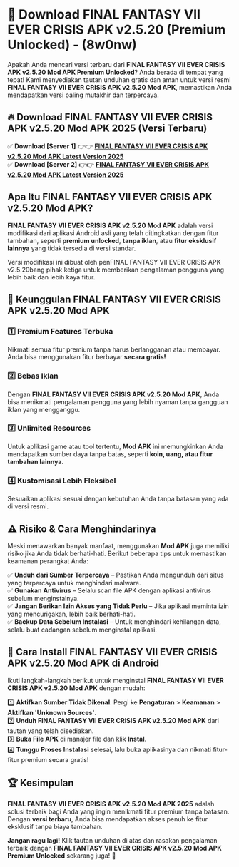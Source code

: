 

# 🎯 Download FINAL FANTASY VII EVER CRISIS APK v2.5.20 (Premium Unlocked) -  (8w0nw) 

Apakah Anda mencari versi terbaru dari **FINAL FANTASY VII EVER CRISIS APK v2.5.20 Mod APK Premium Unlocked**? Anda berada di tempat yang tepat! Kami menyediakan tautan unduhan gratis dan aman untuk versi resmi **FINAL FANTASY VII EVER CRISIS APK v2.5.20 Mod APK**, memastikan Anda mendapatkan versi paling mutakhir dan terpercaya.

## 🔥 Download FINAL FANTASY VII EVER CRISIS APK v2.5.20 Mod APK 2025 (Versi Terbaru)

✅ **Download [Server 1]** 👉👉 [**FINAL FANTASY VII EVER CRISIS APK v2.5.20 Mod APK Latest Version 2025**](https://apkcomod.com?title=FINAL_FANTASY_VII_EVER_CRISIS_APK_v2.5.20)  
✅ **Download [Server 2]** 👉👉 [**FINAL FANTASY VII EVER CRISIS APK v2.5.20 Mod APK Latest Version 2025**](https://apkcomod.com?title=FINAL_FANTASY_VII_EVER_CRISIS_APK_v2.5.20)  

## Apa Itu FINAL FANTASY VII EVER CRISIS APK v2.5.20 Mod APK?

**FINAL FANTASY VII EVER CRISIS APK v2.5.20 Mod APK** adalah versi modifikasi dari aplikasi Android asli yang telah ditingkatkan dengan fitur tambahan, seperti **premium unlocked**, **tanpa iklan**, atau **fitur eksklusif lainnya** yang tidak tersedia di versi standar.

Versi modifikasi ini dibuat oleh penFINAL FANTASY VII EVER CRISIS APK v2.5.20bang pihak ketiga untuk memberikan pengalaman pengguna yang lebih baik dan lebih kaya fitur.

## 🎯 Keunggulan FINAL FANTASY VII EVER CRISIS APK v2.5.20 Mod APK

### 1️⃣ Premium Features Terbuka
Nikmati semua fitur premium tanpa harus berlangganan atau membayar. Anda bisa menggunakan fitur berbayar **secara gratis!**

### 2️⃣ Bebas Iklan
Dengan **FINAL FANTASY VII EVER CRISIS APK v2.5.20 Mod APK**, Anda bisa menikmati pengalaman pengguna yang lebih nyaman tanpa gangguan iklan yang mengganggu.

### 3️⃣ Unlimited Resources
Untuk aplikasi game atau tool tertentu, **Mod APK** ini memungkinkan Anda mendapatkan sumber daya tanpa batas, seperti **koin, uang, atau fitur tambahan lainnya**.

### 4️⃣ Kustomisasi Lebih Fleksibel
Sesuaikan aplikasi sesuai dengan kebutuhan Anda tanpa batasan yang ada di versi resmi.

## ⚠️ Risiko & Cara Menghindarinya

Meski menawarkan banyak manfaat, menggunakan **Mod APK** juga memiliki risiko jika Anda tidak berhati-hati. Berikut beberapa tips untuk memastikan keamanan perangkat Anda:

✅ **Unduh dari Sumber Terpercaya** – Pastikan Anda mengunduh dari situs yang terpercaya untuk menghindari malware.  
✅ **Gunakan Antivirus** – Selalu scan file APK dengan aplikasi antivirus sebelum menginstalnya.  
✅ **Jangan Berikan Izin Akses yang Tidak Perlu** – Jika aplikasi meminta izin yang mencurigakan, lebih baik berhati-hati.  
✅ **Backup Data Sebelum Instalasi** – Untuk menghindari kehilangan data, selalu buat cadangan sebelum menginstal aplikasi.

## 📌 Cara Install FINAL FANTASY VII EVER CRISIS APK v2.5.20 Mod APK di Android

Ikuti langkah-langkah berikut untuk menginstal **FINAL FANTASY VII EVER CRISIS APK v2.5.20 Mod APK** dengan mudah:

1️⃣ **Aktifkan Sumber Tidak Dikenal**: Pergi ke **Pengaturan** > **Keamanan** > **Aktifkan 'Unknown Sources'**.  
2️⃣ **Unduh FINAL FANTASY VII EVER CRISIS APK v2.5.20 Mod APK** dari tautan yang telah disediakan.  
3️⃣ **Buka File APK** di manajer file dan klik **Instal**.  
4️⃣ **Tunggu Proses Instalasi** selesai, lalu buka aplikasinya dan nikmati fitur-fitur premium secara gratis!

## 🏆 Kesimpulan

**FINAL FANTASY VII EVER CRISIS APK v2.5.20 Mod APK 2025** adalah solusi terbaik bagi Anda yang ingin menikmati fitur premium tanpa batasan. Dengan **versi terbaru**, Anda bisa mendapatkan akses penuh ke fitur eksklusif tanpa biaya tambahan.

**Jangan ragu lagi!** Klik tautan unduhan di atas dan rasakan pengalaman terbaik dengan **FINAL FANTASY VII EVER CRISIS APK v2.5.20 Mod APK Premium Unlocked** sekarang juga! 🚀

